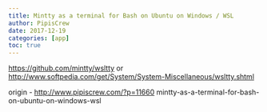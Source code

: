 ```yaml
---
title: Mintty as a terminal for Bash on Ubuntu on Windows / WSL
author: PipisCrew
date: 2017-12-19
categories: [app]
toc: true
---
```


https://github.com/mintty/wsltty
or
http://www.softpedia.com/get/System/System-Miscellaneous/wsltty.shtml

origin - http://www.pipiscrew.com/?p=11660 mintty-as-a-terminal-for-bash-on-ubuntu-on-windows-wsl